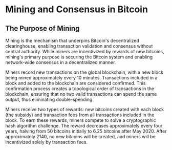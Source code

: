 # Mining and Consensus in Bitcoin

## The Purpose of Mining

Mining is the mechanism that underpins Bitcoin's decentralized clearinghouse, enabling transaction validation and consensus without central authority. While miners are incentivized by rewards of new bitcoins, mining's primary purpose is securing the Bitcoin system and enabling network-wide consensus in a decentralized manner.

Miners record new transactions on the global blockchain, with a new block being mined approximately every 10 minutes. Transactions included in a block and added to the blockchain are considered confirmed. This confirmation process creates a topological order of transactions in the blockchain, ensuring that no two valid transactions can spend the same output, thus eliminating double-spending.

Miners receive two types of rewards: new bitcoins created with each block (the subsidy) and transaction fees from all transactions included in the block. To earn these rewards, miners compete to solve a cryptographic hash algorithm challenge. The reward decreases approximately every four years, halving from 50 bitcoins initially to 6.25 bitcoins after May 2020. After approximately 2140, no new bitcoins will be created, and miners will be incentivized solely by transaction fees.